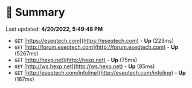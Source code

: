 # 📖 Summary
Last updated: **4/20/2022, 5:49:48 PM**

- `GET` [https://eseqtech.com](https://eseqtech.com) - **Up** (223ms)
- `GET` [http://forum.eseqtech.com](http://forum.eseqtech.com) - **Up** (5267ms)
- `GET` [http://hexp.net](http://hexp.net) - **Up** (75ms)
- `GET` [http://ws.hexp.net](http://ws.hexp.net) - **Up** (85ms)
- `GET` [http://eseqtech.com/infoline](http://eseqtech.com/infoline) - **Up** (167ms)
